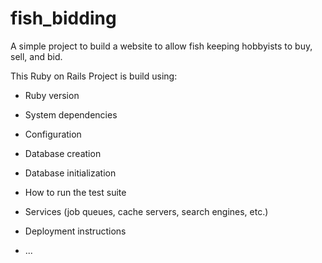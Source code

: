 # fish_bidding
A simple project to build a website to allow fish keeping hobbyists to buy, sell, and bid.

This Ruby on Rails Project is build using:
* Ruby version 

* System dependencies

* Configuration

* Database creation

* Database initialization

* How to run the test suite

* Services (job queues, cache servers, search engines, etc.)

* Deployment instructions

* ...
